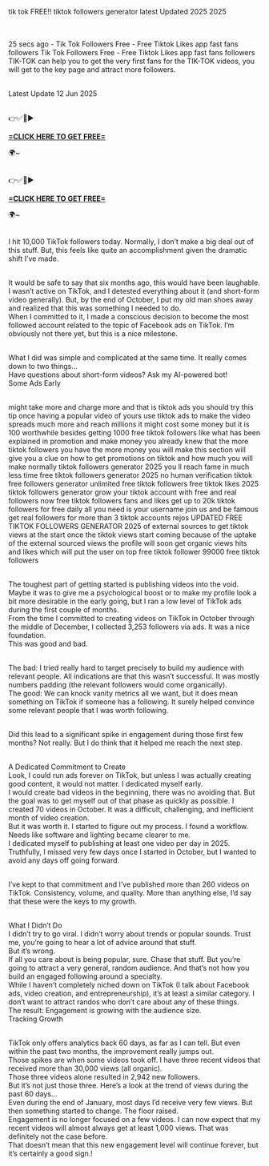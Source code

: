 tik tok FREE!! tiktok followers generator latest Updated 2025 2025

<br>
<br>25 secs ago - Tik Tok Followers Free - Free Tiktok Likes app fast fans followers Tik Tok Followers Free - Free Tiktok Likes app fast fans followers TIK-TOK can help you to get the very first fans for the TIK-TOK videos, you will get to the key page and attract more followers.

<br>Latest Update 12 Jun 2025

<br>👉✅🔴► 

**[=CLICK HERE TO GET FREE=](https://www.google.com/url?q=https%3A%2F%2Fappbitly.com%2FUEvpV)**

 🌍~

<br>👉✅🔴► 

**[=CLICK HERE TO GET FREE=](https://www.google.com/url?q=https%3A%2F%2Fappbitly.com%2FUEvpV)**

 🌍~

<br>I hit 10,000 TikTok followers today. Normally, I don’t make a big deal out of this stuff. But, this feels like quite an accomplishment given the dramatic shift I’ve made.

<br>It would be safe to say that six months ago, this would have been laughable. I wasn’t active on TikTok, and I detested everything about it (and short-form video generally). But, by the end of October, I put my old man shoes away and realized that this was something I needed to do.
<br>When I committed to it, I made a conscious decision to become the most followed account related to the topic of Facebook ads on TikTok. I’m obviously not there yet, but this is a nice milestone.

<br>What I did was simple and complicated at the same time. It really comes down to two things…
<br>Have questions about short-form videos? Ask my AI-powered bot!
<br>Some Ads Early

<br>might take more and charge more and that is tiktok ads you should try this tip once having a popular video of yours use tiktok ads to make the video spreads much more and reach millions it might cost some money but it is 100 worthwhile besides getting 1000 free tiktok followers like what has been explained in promotion and make money you already knew that the more tiktok followers you have the more money you will make this section will give you a clue on how to get promotions on tiktok and how much you will make normally tiktok followers generator 2025 you ll reach fame in much less time free tiktok followers generator 2025 no human verification tiktok free followers generator unlimited free tiktok followers free tiktok likes 2025 tiktok followers generator grow your tiktok account with free and real followers now free tiktok followers fans and likes get up to 20k tiktok followers for free daily all you need is your username join us and be famous get real followers for more than 3 tiktok accounts rejos UPDATED FREE TIKTOK FOLLOWERS GENERATOR 2025 of external sources to get tiktok views at the start once the tiktok views start coming because of the uptake of the external sourced views the profile will soon get organic views hits and likes which will put the user on top free tiktok follower 99000 free tiktok followers

<br>The toughest part of getting started is publishing videos into the void. Maybe it was to give me a psychological boost or to make my profile look a bit more desirable in the early going, but I ran a low level of TikTok ads during the first couple of months.
<br>From the time I committed to creating videos on TikTok in October through the middle of December, I collected 3,253 followers via ads. It was a nice foundation.
<br>This was good and bad.

<br>The bad: I tried really hard to target precisely to build my audience with relevant people. All indications are that this wasn’t successful. It was mostly numbers padding (the relevant followers would come organically).
<br>The good: We can knock vanity metrics all we want, but it does mean something on TikTok if someone has a following. It surely helped convince some relevant people that I was worth following.

<br>Did this lead to a significant spike in engagement during those first few months? Not really. But I do think that it helped me reach the next step.

<br>A Dedicated Commitment to Create
<br>Look, I could run ads forever on TikTok, but unless I was actually creating good content, it would not matter. I dedicated myself early.
<br>I would create bad videos in the beginning, there was no avoiding that. But the goal was to get myself out of that phase as quickly as possible. I created 70 videos in October. It was a difficult, challenging, and inefficient month of video creation.
<br>But it was worth it. I started to figure out my process. I found a workflow. Needs like software and lighting became clearer to me.
<br>I dedicated myself to publishing at least one video per day in 2025. Truthfully, I missed very few days once I started in October, but I wanted to avoid any days off going forward.

<br>I’ve kept to that commitment and I’ve published more than 260 videos on TikTok. Consistency, volume, and quality. More than anything else, I’d say that these were the keys to my growth.

<br>What I Didn’t Do
<br>I didn’t try to go viral. I didn’t worry about trends or popular sounds. Trust me, you’re going to hear a lot of advice around that stuff.
<br>But it’s wrong.
<br>If all you care about is being popular, sure. Chase that stuff. But you’re going to attract a very general, random audience. And that’s not how you build an engaged following around a specialty.
<br>While I haven’t completely niched down on TikTok (I talk about Facebook ads, video creation, and entrepreneurship), it’s at least a similar category. I don’t want to attract randos who don’t care about any of these things.
<br>The result: Engagement is growing with the audience size.
<br>Tracking Growth

<br>TikTok only offers analytics back 60 days, as far as I can tell. But even within the past two months, the improvement really jumps out.
<br>Those spikes are when some videos took off. I have three recent videos that received more than 30,000 views (all organic).
<br>Those three videos alone resulted in 2,942 new followers.
<br>But it’s not just those three. Here’s a look at the trend of views during the past 60 days…
<br>Even during the end of January, most days I’d receive very few views. But then something started to change. The floor raised.
<br>Engagement is no longer focused on a few videos. I can now expect that my recent videos will almost always get at least 1,000 views. That was definitely not the case before.
<br>That doesn’t mean that this new engagement level will continue forever, but it’s certainly a good sign.!
